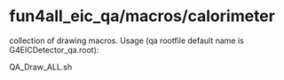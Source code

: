 # fun4all_eic_qa/macros/calorimeter

collection of drawing macros. Usage (qa rootfile default name is G4EICDetector_qa.root):

QA_Draw_ALL.sh <qa rootfile>
